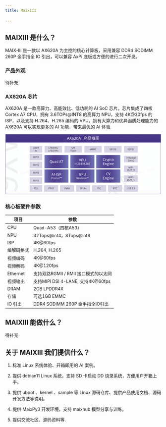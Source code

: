 ```yaml
---
title: MaixIII  

---
```


## MAIXIII 是什么？

MAIX-III 是一款以 AX620A 为主控的核心计算板，采用兼容 DDR4 SODIMM 260P 金手指全 IO 引出，可以兼容 AxPi 底板或方便的进行二次开发。

### 产品外观

待补充

### AX620A 芯片

AX620A 是一款高算力、高能效比、低功耗的 AI SoC 芯片。芯片集成了四核 Cortex A7 CPU，拥有 3.6TOPs@INT8 的高算力 NPU，支持 4K@30fps 的 ISP，以及支持 H.264、H.265 编码的 VPU，拥有大算力和优异画质处理能力的 AX620A 可以实现更多的 AI 功能，带来最优的 AI 体验.

![ax620a-frame](./assets/frame.jpg)

### 核心板硬件参数

| 项目   | 参数            | 
|--------|----------------|
| CPU    | Quad-A53（四核A53）      |    
| NPU    | 32Tops@int4，8Tops@int8 |
| ISP    | 4K@60fps |
| 编解码格式 | H.264, H.265 |
| 视频编码 | 4K@60fps |
| 视频解码 | 4K@120fps |
| Ethernet | 支持双路RGMII / RMII 接口模式的以太网 |
| 视频输出 | 支持MIPI DSI 4-LANE, 支持4K@60fps |
| DRAM | 2GB LPDDR4X |
| 存储 | 可选1GB EMMC |
| IO 引出 | DDR4 SODIMM 260P 金手指全IO引出 |

## MAIXIII 能做什么？

待补充

## 关于 MAIXIII 我们提供什么？

1. 标准 Linux 系统体验、开箱即用的 AI 案例。

2. 提供 debian11 Linux 系统，支持 SD 卡启动 DD 烧录系统，方便用户开箱上手。

3. 提供 uboot 、kernel 、sample 等 Linux 源码仓库、提供产品使用文档、源码开发方法等说明。

4. 提供 MaixPy3 开发环境，支持 maixhub 模型分享与训练。

5. 提供交流社区、源码资料等.




 
